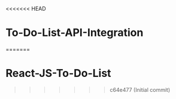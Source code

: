 <<<<<<< HEAD
# To-Do-List-API-Integration
=======
# React-JS-To-Do-List
>>>>>>> c64e477 (Initial commit)
